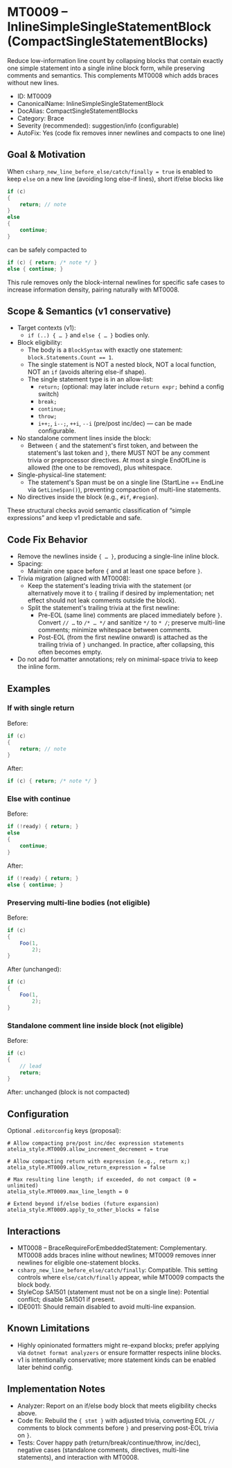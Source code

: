 # MT0009 – InlineSimpleSingleStatementBlock (CompactSingleStatementBlocks)

Reduce low-information line count by collapsing blocks that contain exactly one simple statement into a single inline block form, while preserving comments and semantics. This complements MT0008 which adds braces without new lines.

- ID: MT0009
- CanonicalName: InlineSimpleSingleStatementBlock
- DocAlias: CompactSingleStatementBlocks
- Category: Brace
- Severity (recommended): suggestion/info (configurable)
- AutoFix: Yes (code fix removes inner newlines and compacts to one line)

## Goal & Motivation

When `csharp_new_line_before_else/catch/finally = true` is enabled to keep `else` on a new line (avoiding long else-if lines), short if/else blocks like

```csharp
if (c)
{
    return; // note
}
else
{
    continue;
}
```
can be safely compacted to

```csharp
if (c) { return; /* note */ }
else { continue; }
```

This rule removes only the block-internal newlines for specific safe cases to increase information density, pairing naturally with MT0008.

## Scope & Semantics (v1 conservative)

- Target contexts (v1):
  - `if (..) { … }` and `else { … }` bodies only.
- Block eligibility:
  - The body is a `BlockSyntax` with exactly one statement: `block.Statements.Count == 1`.
  - The single statement is NOT a nested block, NOT a local function, NOT an `if` (avoids altering else-if shape).
  - The single statement type is in an allow-list:
    - `return;` (optional: may later include `return expr;` behind a config switch)
    - `break;`
    - `continue;`
    - `throw;`
    - `i++;`, `i--;`, `++i`, `--i` (pre/post inc/dec) — can be made configurable.
- No standalone comment lines inside the block:
  - Between `{` and the statement's first token, and between the statement's last token and `}`, there MUST NOT be any comment trivia or preprocessor directives. At most a single EndOfLine is allowed (the one to be removed), plus whitespace.
- Single-physical-line statement:
  - The statement's Span must be on a single line (StartLine == EndLine via `GetLineSpan()`), preventing compaction of multi-line statements.
- No directives inside the block (e.g., `#if`, `#region`).

These structural checks avoid semantic classification of “simple expressions” and keep v1 predictable and safe.

## Code Fix Behavior

- Remove the newlines inside `{ … }`, producing a single-line inline block.
- Spacing:
  - Maintain one space before `{` and at least one space before `}`.
- Trivia migration (aligned with MT0008):
  - Keep the statement's leading trivia with the statement (or alternatively move it to `{` trailing if desired by implementation; net effect should not leak comments outside the block).
  - Split the statement's trailing trivia at the first newline:
    - Pre-EOL (same line) comments are placed immediately before `}`. Convert `// …` to `/* … */` and sanitize `*/` to `* /`; preserve multi-line comments; minimize whitespace between comments.
    - Post-EOL (from the first newline onward) is attached as the trailing trivia of `}` unchanged. In practice, after collapsing, this often becomes empty.
- Do not add formatter annotations; rely on minimal-space trivia to keep the inline form.

## Examples

### If with single return
Before:
```csharp
if (c)
{
    return; // note
}
```
After:
```csharp
if (c) { return; /* note */ }
```

### Else with continue
Before:
```csharp
if (!ready) { return; }
else
{
    continue;
}
```
After:
```csharp
if (!ready) { return; }
else { continue; }
```

### Preserving multi-line bodies (not eligible)
Before:
```csharp
if (c)
{
    Foo(1,
        2);
}
```
After (unchanged):
```csharp
if (c)
{
    Foo(1,
        2);
}
```

### Standalone comment line inside block (not eligible)
Before:
```csharp
if (c)
{
    // lead
    return;
}
```
After: unchanged (block is not compacted)

## Configuration

Optional `.editorconfig` keys (proposal):

```editorconfig
# Allow compacting pre/post inc/dec expression statements
atelia_style.MT0009.allow_increment_decrement = true

# Allow compacting return with expression (e.g., return x;)
atelia_style.MT0009.allow_return_expression = false

# Max resulting line length; if exceeded, do not compact (0 = unlimited)
atelia_style.MT0009.max_line_length = 0

# Extend beyond if/else bodies (future expansion)
atelia_style.MT0009.apply_to_other_blocks = false
```

## Interactions

- MT0008 – BraceRequireForEmbeddedStatement: Complementary. MT0008 adds braces inline without newlines; MT0009 removes inner newlines for eligible one-statement blocks.
- `csharp_new_line_before_else/catch/finally`: Compatible. This setting controls where `else/catch/finally` appear, while MT0009 compacts the block body.
- StyleCop SA1501 (statement must not be on a single line): Potential conflict; disable SA1501 if present.
- IDE0011: Should remain disabled to avoid multi-line expansion.

## Known Limitations

- Highly opinionated formatters might re-expand blocks; prefer applying via `dotnet format analyzers` or ensure formatter respects inline blocks.
- v1 is intentionally conservative; more statement kinds can be enabled later behind config.

## Implementation Notes

- Analyzer: Report on an if/else body block that meets eligibility checks above.
- Code fix: Rebuild the `{ stmt }` with adjusted trivia, converting EOL `//` comments to block comments before `}` and preserving post-EOL trivia on `}`.
- Tests: Cover happy path (return/break/continue/throw, inc/dec), negative cases (standalone comments, directives, multi-line statements), and interaction with MT0008.

